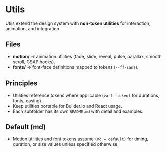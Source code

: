 # Utils

Utils extend the design system with **non-token utilities** for interaction, animation, and integration.

## Files

- **motion/** → animation utilities (fade, slide, reveal, pulse, parallax, smooth scroll, GSAP hooks).
- **fonts/** → font-face definitions mapped to tokens (`--ff-sans`).

## Principles

- Utilities reference tokens where applicable (`var(--token)` for durations, fonts, easing).
- Keep utilities portable for Builder.io and React usage.
- Each subfolder has its own `README.md` with detail and examples.

## Default (md)

- Motion utilities and font tokens assume `(md = default)` for timing, duration, or size values unless specified otherwise.
